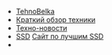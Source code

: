 - [TehnoBelka](https://www.youtube.com/c/TehnoBelka/videos)
- [Краткий обзор техники](https://www.youtube.com/c/iZZialno/videos) 
- [Техно-новости](https://www.youtube.com/c/HomishOfficial/videos) 
- [SSD](https://www.youtube.com/@prossd) [Сайт по лучшим SSD](https://prossd.ru/category/rating) 
- 

